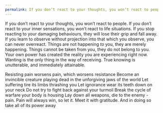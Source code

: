 ```yaml
---
permalink: If you don’t react to your thoughts, you won’t react to people.
---
```

If you don’t react to your thoughts, you won’t react to people. 
If you don’t react to your inner sensations, you won’t react to life situations. 
If you stop reacting to your damaging behaviours, they will lose their grip and fall away. 
If you learn to observe without projection into that which you observe, you can never overreact. 
Things are not happening *to* you, they are merely happening.
Things cannot be taken from you, they do not belong to you. 
Your own power has created the reality you are experiencing right now. 
Wanting is the only thing in the way of receiving.
True knowing is unutterable, and immediately attainable.

Resisting pain worsens pain, which worsens resistance 
Become an invincible creature playing dead in the unforgiving jaws of the world 
Let suffering tire its limbs thrashing you
Let ignorance wear its teeth down on your neck 
Do not try to fight back against your turmoil 
Break the cycle of warfare your body is housing 
Lay down all weapons, die to the enemy - pain.
Pain will always win, so let it. Meet it with gratitude. 
And in doing so take all of its power away
